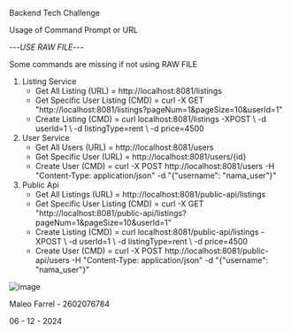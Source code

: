 Backend Tech Challenge

Usage of Command Prompt or URL

---*USE RAW FILE*---

Some commands are missing if not using RAW FILE

1. Listing Service
    - Get All Listing (URL) = http://localhost:8081/listings
    - Get Specific User Listing (CMD) = curl -X GET "http://localhost:8081/listings?pageNum=1&pageSize=10&userId=1"
    - Create Listing (CMD) = curl localhost:8081/listings -XPOST \    -d userId=1 \    -d listingType=rent \    -d price=4500
2. User Service
   - Get All Users (URL) = http://localhost:8081/users
   - Get Specific User (URL) = http://localhost:8081/users/{id}
   - Create User (CMD) = curl -X POST http://localhost:8081/users -H "Content-Type: application/json" -d "{\"username\": \"nama_user\"}"
3. Public Api
   - Get All Listings (URL) = http://localhost:8081/public-api/listings
   - Get Specific User Listing (CMD) = curl -X GET "http://localhost:8081/public-api/listings?pageNum=1&pageSize=10&userId=1"
   - Create Listing (CMD) = curl localhost:8081/public-api/listings -XPOST \    -d userId=1 \    -d listingType=rent \    -d price=4500
   - Create User (CMD) = curl -X POST http://localhost:8081/public-api/users -H "Content-Type: application/json" -d "{\"username\": \"nama_user\"}"
  
![image](https://github.com/user-attachments/assets/0dc11bca-9183-4a8e-83f8-3e6307217a36)

Maleo Farrel - 2602076784

06 - 12 - 2024
